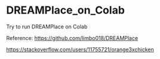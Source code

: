 # DREAMPlace_on_Colab
Try to run DREAMPlace on Colab

Reference:
https://github.com/limbo018/DREAMPlace 

https://stackoverflow.com/users/11755721/orange3xchicken
